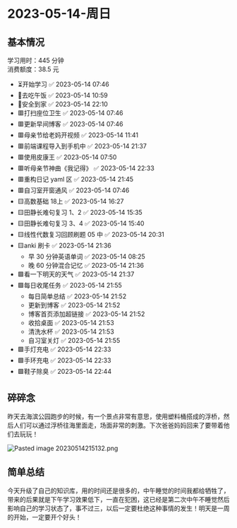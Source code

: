 # 2023-05-14-周日



## 基本情况

学习用时：445 分钟  
消费额度：38.5 元

-   ⏳开始学习 ✅ 2023-05-14 07:46
-   🍕去吃午饭 ✅ 2023-05-14 10:59
-   📍安全到家 ✅ 2023-05-14 22:10
-   🟥打扫座位卫生 ✅ 2023-05-14 07:46
-   🟥更新早间博客 ✅ 2023-05-14 07:46
-   🟥母亲节给老妈开视频 ✅ 2023-05-14 11:41
-   🟥前端课程导入到手机中 ✅ 2023-05-14 21:37
-   🟥使用皮康王 ✅ 2023-05-14 07:50
-   🟥听母亲节神曲《我记得》 ✅ 2023-05-14 22:33
-   🟥重构日记 yaml 区 ✅ 2023-05-14 21:45
-   🟥自习室开窗通风 ✅ 2023-05-14 07:46
-   🟨高数基础 18上 ✅ 2023-05-14 16:27
-   🟨田静长难句复习 1、2 ✅ 2023-05-14 15:35
-   🟨田静长难句复习 3、4 ✅ 2023-05-14 15:40
-   🟨线性代数复习回顾刷题 05 中 ✅ 2023-05-14 20:31
-   🟨anki 刷卡 ✅ 2023-05-14 21:36
    -   早 30 分钟英语单词 ✅ 2023-05-14 08:25
    -   晚 60 分钟混合记忆 ✅ 2023-05-14 21:36
-   🟩看一下明天的天气 ✅ 2023-05-14 21:37
-   🟩每日收尾任务 ✅ 2023-05-14 21:55
    -   每日简单总结 ✅ 2023-05-14 21:52
    -   更新到博客 ✅ 2023-05-14 21:52
    -   博客首页添加超链接 ✅ 2023-05-14 21:52
    -   收拾桌面 ✅ 2023-05-14 21:53
    -   清洗水杯 ✅ 2023-05-14 21:53
    -   自习室关灯 ✅ 2023-05-14 21:55
-   🟩手灯充电 ✅ 2023-05-14 22:33
-   🟩手环充电 ✅ 2023-05-14 22:33
-   🟩鞋子除臭 ✅ 2023-05-14 22:44

## 碎碎念

昨天去海滨公园跑步的时候，有一个景点非常有意思，使用塑料桶搭成的浮桥，然后人们可以通过浮桥往海里面走，场面非常的刺激。下次爸爸妈妈回来了要带着他们去玩玩！

![Pasted image 20230514215132.png](Pasted%20image%2020230514215132.png)

## 简单总结

今天升级了自己的知识库，用的时间还是很多的，中午睡觉的时间我都给牺牲了，带来的后果就是下午学习效果低下，一直在犯困，这已经是第二次中午不睡觉然后影响自己的学习状态了，事不过三，以后一定要杜绝这种事情的发生！明天是一周的开始，一定要开个好头！